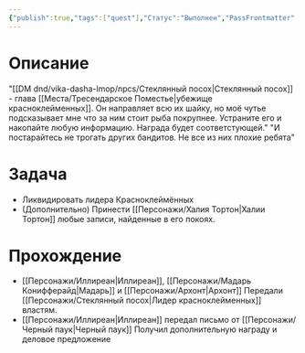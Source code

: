 ```yaml
---
{"publish":true,"tags":["quest"],"Статус":"Выполнен","PassFrontmatter":true,"created":"2025-04-02T15:11:49.671+03:00","updated":"2025-04-02T18:17:59.154+03:00"}
---
```


# Описание
"[[DM dnd/vika-dasha-lmop/npcs/Стеклянный посох\|Стеклянный посох]] - глава [[Места/Тресендарское Поместье\|убежище красноклейменных]]. Он направляет всю их шайку, но моё чутье подсказывает мне что за ним стоит рыба покрупнее. Устраните его и накопайте любую информацию. Награда будет соответстующей."
"И постарайтесь не трогать других бандитов. Не все из них плохие ребята"
# Задача

- Ликвидировать лидера Красноклеймённых
-  (Дополнительно) Принести [[Персонажи/Халия Тортон\|Халии Тортон]] любые записи, найденные в его покоях. 

# Прохождение

- [[Персонажи/Иллиреан\|Иллиреан]], [[Персонажи/Мадарь Конифферайд\|Мадарь]] и [[Персонажи/Архонт\|Архонт]] Передали  [[Персонажи/Стеклянный посох\|Лидер красноклейменных]] властям.
- [[Персонажи/Иллиреан\|Иллиреан]] передал письмо от [[Персонажи/Черный паук\|Черный паук]] Получил дополнительную награду и деловое предложение
